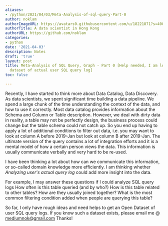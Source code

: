 ```yaml
---
aliases:
- /python/2021/04/03/Meta-Analysis-of-sql-query-Part-0
author: noklam
authorImageURL: https://avatars0.githubusercontent.com/u/18221871?s=400&u=0ca734683fc7e41a3565c5591218008af5a77e9b&v=4
authorTitle: A data scientist in Hong Kong
authorURL: https://github.com/noklam
categories:
- python
date: '2021-04-03'
description: Notes
draft: 'true'
layout: post
title: Meta-Analysis of SQL Query, Graph - Part 0 [Help needed, I am looking for open
  dataset of actual user SQL query log]
toc: false

---
```


Recently, I have started to think more about Data Catalog, Data Discovery. As data scientists, we spent significant time building a data pipeline. We spend a large chunk of the time understanding the context of the data, and how to use it correctly. Most data catalog provides information about the Schema and Column or Table description. However, we deal with dirty data in reality, a table may not be perfectly design, the business process could change but the table schema could not catch up. So you end up having to apply a lot of additional conditions to filter out data, i.e. you may want to look at column A before 2019-Jan but look at column B after 2019-Jan. The ultimate version of the query contains a lot of integration efforts and it is a mental model of how a certain person views the data. This information is usually communicate verbally and very hard to be re-used.

I have been thinking a lot about how can we communicate this information, or so-called domain knowledge more efficiently. I am thinking whether *Analyzing user's actual query log* could add more insight into the data.

For example, I may answer these questions if I could analyze SQL query logs
How often is this table queried (and by who?)
How is this table related to other tables? How are they usually joined together?
What is the most common filtering condition added when people are querying this table?

So far, I only have rough ideas and need helps to get an Open Dataset of user SQL query logs. If you know such a dataset exists, please email me @ mediumnok@gmail.com
Thanks!


<!--truncate-->

